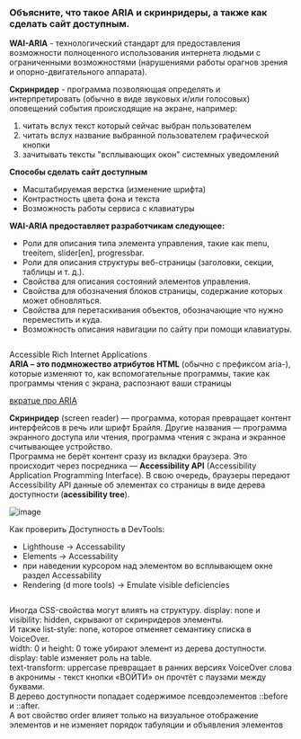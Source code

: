 ### Объясните, что такое ARIA и скринридеры, а также как сделать сайт доступным.

**WAI-ARIA** - технологический стандарт для предоставления возможности полноценного использования интернета людьми с ограниченными возможностями (нарушениями работы орагнов зрения и опорно-двигательного аппарата). 

**Скринридер** - программа позволяющая определять и интерпретировать (обычно в виде звуковых и/или голосовых) оповещений события происходящие на экране, например:

1. читать вслух текст который сейчас выбран пользователем
2. читать вслух название выбранной пользователем графической кнопки
3. зачитывать тексты "всплывающих окон" системных уведомлений

**Способы сделать сайт доступным**

- Масштабируемая верстка (изменение шрифта)
- Контрастность цвета фона и текста
- Возможность работы сервиса с клавиатуры

**WAI-ARIA предоставляет разработчикам следующее:**

- Роли для описания типа элемента управления, такие как menu, treeitem, slider[en], progressbar.
- Роли для описания структуры веб-страницы (заголовки, секции, таблицы и т. д.).
- Свойства для описания состояний элементов управления.
- Свойства для обозначения блоков страницы, содержание которых может обновляться.
- Свойства для перетаскивания объектов, обозначающие что нужно переместить и куда.
- Возможность описания навигации по сайту при помощи клавиатуры.

```

```
    
  Accessible Rich Internet Applications  
  **ARIA – это подмножество атрибутов HTML** (обычно с префиксом aria-), которые изменяют то, как вспомогательные программы, такие как программы чтения с экрана, распознают ваши страницы

  [вкратце про ARIA](https://doka.guide/a11y/aria-attrs/)  


  **Скринридер** (screen reader) — программа, которая превращает контент интерфейсов в речь или шрифт Брайля. Другие названия — программа экранного доступа или чтения, программа чтения с экрана и экранное считывающее устройство.  
  Программа не берёт контент сразу из вкладки браузера. Это происходит через посредника — **Accessibility API** (Accessibility Application Programming Interface). В свою очередь, браузеры передают Accessibility API данные об элементах со страницы в виде дерева доступности (**acessibility tree**).  
  

![image](https://github.com/AntonGitCode/FEFAQ/assets/117078390/bd9f09cd-ceb3-4215-8e42-af007edf7de8)

Как проверить Доступность в DevTools:  
  - Lighthouse -> Accessability
  - Elements -> Accessability
  - при наведении курсором над элементом во всплывающем окне раздел Accessability
  - Rendering (d more tools) -> Emulate visible deficiencies

```

```
Иногда CSS-свойства могут влиять на структуру.
display: none и visibility: hidden, скрывают от скринридеров элементы.  
И также list-style: none, которое отменяет семантику списка в VoiceOver.  
width: 0 и height: 0 тоже убирают элемент из дерева доступности.  
display: table изменяет роль на table.  
text-transform: uppercase превращает в ранних версиях VoiceOver слова в акронимы - текст кнопки «ВОЙТИ» он прочтёт с паузами между буквами.  
В дерево доступности попадает содержимое псевдоэлементов ::before и ::after.  
А вот свойство order влияет только на визуальное отображение элементов и не изменяет порядок табуляции и объявления элементов
  
